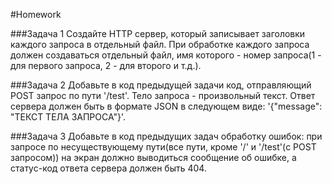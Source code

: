 #Homework 

###Задача 1 
Создайте HTTP сервер, который записывает заголовки каждого запроса в отдельный файл. При обработке каждого запроса должен создаваться отдельный файл, имя которого - номер запроса(1 - для первого запроса, 2 - для второго и т.д.).

###Задача 2 
Добавьте в код предыдущей задачи код, отправляющий POST запрос по пути '/test'. Тело запроса - произвольный текст. Ответ сервера должен быть в формате JSON в следующем виде: '{"message": "ТЕКСТ ТЕЛА ЗАПРОСА"}'.   

###Задача 3 
Добавьте в код предыдущих задач обработку ошибок: при запросе по несуществующему пути(все пути, кроме '/' и '/test'(с POST запросом)) на экран должно выводиться сообщение об ошибке, а статус-код ответа сервера должен быть 404.  